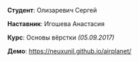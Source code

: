 **Студент**: Олизаревич Сергей

**Наставник**: Игошева Анастасия

**Курс**: Основы вёрстки *(05.09.2017)*

**Демо**: https://neuxunil.github.io/airplanet/ 
